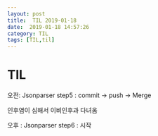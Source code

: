 ```yaml
---
layout: post
title:  TIL 2019-01-18
date:  2019-01-18 14:57:26
category: TIL
tags: [TIL,til]
---
```


# TIL

오전:  Jsonparser step5 : commit -> push -> Merge

인후염이 심해서 이비인후과 다녀옴

오후 :  Jsonparser step6 : 시작

